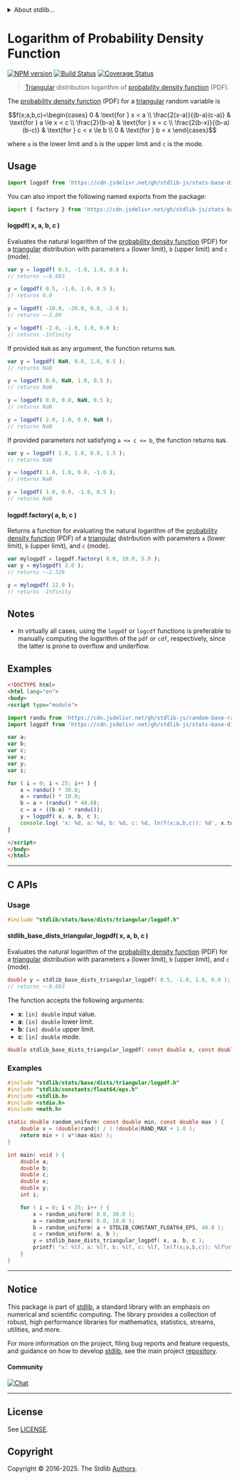 <!--

@license Apache-2.0

Copyright (c) 2018 The Stdlib Authors.

Licensed under the Apache License, Version 2.0 (the "License");
you may not use this file except in compliance with the License.
You may obtain a copy of the License at

   http://www.apache.org/licenses/LICENSE-2.0

Unless required by applicable law or agreed to in writing, software
distributed under the License is distributed on an "AS IS" BASIS,
WITHOUT WARRANTIES OR CONDITIONS OF ANY KIND, either express or implied.
See the License for the specific language governing permissions and
limitations under the License.

-->


<details>
  <summary>
    About stdlib...
  </summary>
  <p>We believe in a future in which the web is a preferred environment for numerical computation. To help realize this future, we've built stdlib. stdlib is a standard library, with an emphasis on numerical and scientific computation, written in JavaScript (and C) for execution in browsers and in Node.js.</p>
  <p>The library is fully decomposable, being architected in such a way that you can swap out and mix and match APIs and functionality to cater to your exact preferences and use cases.</p>
  <p>When you use stdlib, you can be absolutely certain that you are using the most thorough, rigorous, well-written, studied, documented, tested, measured, and high-quality code out there.</p>
  <p>To join us in bringing numerical computing to the web, get started by checking us out on <a href="https://github.com/stdlib-js/stdlib">GitHub</a>, and please consider <a href="https://opencollective.com/stdlib">financially supporting stdlib</a>. We greatly appreciate your continued support!</p>
</details>

# Logarithm of Probability Density Function

[![NPM version][npm-image]][npm-url] [![Build Status][test-image]][test-url] [![Coverage Status][coverage-image]][coverage-url] <!-- [![dependencies][dependencies-image]][dependencies-url] -->

> [Triangular][triangular-distribution] distribution logarithm of [probability density function][pdf] (PDF).

<section class="intro">

The [probability density function][pdf] (PDF) for a [triangular][triangular-distribution] random variable is

<!-- <equation class="equation" label="eq:triangular_pdf" align="center" raw="f(x;a,b,c)=\begin{cases} 0 & \text{for } x < a \\ \frac{2(x-a)}{(b-a)(c-a)} & \text{for } a \le x < c \\ \frac{2}{b-a} & \text{for } x = c \\ \frac{2(b-x)}{(b-a)(b-c)} & \text{for } c < x \le b \\ 0 & \text{for } b < x \end{cases}" alt="Probability density function (PDF) for a triangular distribution."> -->

```math
f(x;a,b,c)=\begin{cases} 0 & \text{for } x < a \\ \frac{2(x-a)}{(b-a)(c-a)} & \text{for } a \le x < c \\ \frac{2}{b-a} & \text{for } x = c \\ \frac{2(b-x)}{(b-a)(b-c)} & \text{for } c < x \le b \\ 0 & \text{for } b < x \end{cases}
```

<!-- <div class="equation" align="center" data-raw-text="f(x;a,b,c)=\begin{cases} 0 &amp; \text{for } x &lt; a \\ \frac{2(x-a)}{(b-a)(c-a)} &amp; \text{for } a \le x &lt; c \\ \frac{2}{b-a} &amp; \text{for } x = c \\ \frac{2(b-x)}{(b-a)(b-c)} &amp; \text{for } c &lt; x \le b \\ 0 &amp; \text{for } b &lt; x \end{cases}" data-equation="eq:triangular_pdf">
    <img src="https://cdn.jsdelivr.net/gh/stdlib-js/stdlib@51534079fef45e990850102147e8945fb023d1d0/lib/node_modules/@stdlib/stats/base/dists/triangular/logpdf/docs/img/equation_triangular_pdf.svg" alt="Probability density function (PDF) for a triangular distribution.">
    <br>
</div> -->

<!-- </equation> -->

where `a` is the lower limit and `b` is the upper limit and `c` is the mode.

</section>

<!-- /.intro -->



<section class="usage">

## Usage

```javascript
import logpdf from 'https://cdn.jsdelivr.net/gh/stdlib-js/stats-base-dists-triangular-logpdf@esm/index.mjs';
```

You can also import the following named exports from the package:

```javascript
import { factory } from 'https://cdn.jsdelivr.net/gh/stdlib-js/stats-base-dists-triangular-logpdf@esm/index.mjs';
```

#### logpdf( x, a, b, c )

Evaluates the natural logarithm of the [probability density function][pdf] (PDF) for a [triangular][triangular-distribution] distribution with parameters `a` (lower limit), `b` (upper limit) and `c` (mode).

```javascript
var y = logpdf( 0.5, -1.0, 1.0, 0.0 );
// returns ~-0.693

y = logpdf( 0.5, -1.0, 1.0, 0.5 );
// returns 0.0

y = logpdf( -10.0, -20.0, 0.0, -2.0 );
// returns ~-2.89

y = logpdf( -2.0, -1.0, 1.0, 0.0 );
// returns -Infinity
```

If provided `NaN` as any argument, the function returns `NaN`.

```javascript
var y = logpdf( NaN, 0.0, 1.0, 0.5 );
// returns NaN

y = logpdf( 0.0, NaN, 1.0, 0.5 );
// returns NaN

y = logpdf( 0.0, 0.0, NaN, 0.5 );
// returns NaN

y = logpdf( 2.0, 1.0, 0.0, NaN );
// returns NaN
```

If provided parameters not satisfying `a <= c <= b`, the function returns `NaN`.

```javascript
var y = logpdf( 1.0, 1.0, 0.0, 1.5 );
// returns NaN

y = logpdf( 1.0, 1.0, 0.0, -1.0 );
// returns NaN

y = logpdf( 1.0, 0.0, -1.0, 0.5 );
// returns NaN
```

#### logpdf.factory( a, b, c )

Returns a function for evaluating the natural logarithm of the [probability density function][pdf] (PDF) of a [triangular][triangular-distribution] distribution with parameters `a` (lower limit), `b` (upper limit), and `c` (mode).

```javascript
var mylogpdf = logpdf.factory( 0.0, 10.0, 5.0 );
var y = mylogpdf( 2.0 );
// returns ~-2.526

y = mylogpdf( 12.0 );
// returns -Infinity
```

</section>

<!-- /.usage -->

<section class="notes">

## Notes

-   In virtually all cases, using the `logpdf` or `logcdf` functions is preferable to manually computing the logarithm of the `pdf` or `cdf`, respectively, since the latter is prone to overflow and underflow.

</section>

<!-- /.notes -->

<section class="examples">

## Examples

<!-- eslint no-undef: "error" -->

```html
<!DOCTYPE html>
<html lang="en">
<body>
<script type="module">

import randu from 'https://cdn.jsdelivr.net/gh/stdlib-js/random-base-randu@esm/index.mjs';
import logpdf from 'https://cdn.jsdelivr.net/gh/stdlib-js/stats-base-dists-triangular-logpdf@esm/index.mjs';

var a;
var b;
var c;
var x;
var y;
var i;

for ( i = 0; i < 25; i++ ) {
    x = randu() * 30.0;
    a = randu() * 10.0;
    b = a + (randu() * 40.0);
    c = a + ((b-a) * randu());
    y = logpdf( x, a, b, c );
    console.log( 'x: %d, a: %d, b: %d, c: %d, ln(f(x;a,b,c)): %d', x.toFixed( 4 ), a.toFixed( 4 ), b.toFixed( 4 ), c.toFixed( 4 ), y.toFixed( 4 ) );
}

</script>
</body>
</html>
```

</section>

<!-- /.examples -->

<!-- Section to include cited references. If references are included, add a horizontal rule *before* the section. Make sure to keep an empty line after the `section` element and another before the `/section` close. -->

<section class="references">

<!-- C interface documentation. -->

* * *

<section class="c">

## C APIs

<!-- Section to include introductory text. Make sure to keep an empty line after the intro `section` element and another before the `/section` close. -->

<section class="intro">

</section>

<!-- /.intro -->

<!-- C usage documentation. -->

<section class="usage">

### Usage

```c
#include "stdlib/stats/base/dists/triangular/logpdf.h"
```

#### stdlib_base_dists_triangular_logpdf( x, a, b, c )

Evaluates the natural logarithm of the [probability density function][pdf] (PDF) for a [triangular][triangular-distribution] distribution with parameters `a` (lower limit), `b` (upper limit), and `c` (mode).

```c
double y = stdlib_base_dists_triangular_logpdf( 0.5, -1.0, 1.0, 0.0 );
// returns ~-0.693
```

The function accepts the following arguments:

-   **x**: `[in] double` input value.
-   **a**: `[in] double` lower limit.
-   **b**: `[in] double` upper limit.
-   **c**: `[in] double` mode.

```c
double stdlib_base_dists_triangular_logpdf( const double x, const double a, const double b, const double c );
```

</section>

<!-- /.usage -->

<!-- C API usage notes. Make sure to keep an empty line after the `section` element and another before the `/section` close. -->

<section class="notes">

</section>

<!-- /.notes -->

<!-- C API usage examples. -->

<section class="examples">

### Examples

```c
#include "stdlib/stats/base/dists/triangular/logpdf.h"
#include "stdlib/constants/float64/eps.h"
#include <stdlib.h>
#include <stdio.h>
#include <math.h>

static double random_uniform( const double min, const double max ) {
    double v = (double)rand() / ( (double)RAND_MAX + 1.0 );
    return min + ( v*(max-min) );
}

int main( void ) {
    double a;
    double b;
    double c;
    double x;
    double y;
    int i;

    for ( i = 0; i < 25; i++ ) {
        x = random_uniform( 0.0, 30.0 );
        a = random_uniform( 0.0, 10.0 );
        b = random_uniform( a + STDLIB_CONSTANT_FLOAT64_EPS, 40.0 );
        c = random_uniform( a, b );
        y = stdlib_base_dists_triangular_logpdf( x, a, b, c );
        printf( "x: %lf, a: %lf, b: %lf, c: %lf, ln(f(x;a,b,c)): %lf\n", x, a, b, c, y );
    }
}
```

</section>

<!-- /.references -->

<!-- Section for related `stdlib` packages. Do not manually edit this section, as it is automatically populated. -->

<section class="related">

</section>

<!-- /.related -->

<!-- Section for all links. Make sure to keep an empty line after the `section` element and another before the `/section` close. -->


<section class="main-repo" >

* * *

## Notice

This package is part of [stdlib][stdlib], a standard library with an emphasis on numerical and scientific computing. The library provides a collection of robust, high performance libraries for mathematics, statistics, streams, utilities, and more.

For more information on the project, filing bug reports and feature requests, and guidance on how to develop [stdlib][stdlib], see the main project [repository][stdlib].

#### Community

[![Chat][chat-image]][chat-url]

---

## License

See [LICENSE][stdlib-license].


## Copyright

Copyright &copy; 2016-2025. The Stdlib [Authors][stdlib-authors].

</section>

<!-- /.stdlib -->

<!-- Section for all links. Make sure to keep an empty line after the `section` element and another before the `/section` close. -->

<section class="links">

[npm-image]: http://img.shields.io/npm/v/@stdlib/stats-base-dists-triangular-logpdf.svg
[npm-url]: https://npmjs.org/package/@stdlib/stats-base-dists-triangular-logpdf

[test-image]: https://github.com/stdlib-js/stats-base-dists-triangular-logpdf/actions/workflows/test.yml/badge.svg?branch=main
[test-url]: https://github.com/stdlib-js/stats-base-dists-triangular-logpdf/actions/workflows/test.yml?query=branch:main

[coverage-image]: https://img.shields.io/codecov/c/github/stdlib-js/stats-base-dists-triangular-logpdf/main.svg
[coverage-url]: https://codecov.io/github/stdlib-js/stats-base-dists-triangular-logpdf?branch=main

<!--

[dependencies-image]: https://img.shields.io/david/stdlib-js/stats-base-dists-triangular-logpdf.svg
[dependencies-url]: https://david-dm.org/stdlib-js/stats-base-dists-triangular-logpdf/main

-->

[chat-image]: https://img.shields.io/gitter/room/stdlib-js/stdlib.svg
[chat-url]: https://app.gitter.im/#/room/#stdlib-js_stdlib:gitter.im

[stdlib]: https://github.com/stdlib-js/stdlib

[stdlib-authors]: https://github.com/stdlib-js/stdlib/graphs/contributors

[umd]: https://github.com/umdjs/umd
[es-module]: https://developer.mozilla.org/en-US/docs/Web/JavaScript/Guide/Modules

[deno-url]: https://github.com/stdlib-js/stats-base-dists-triangular-logpdf/tree/deno
[deno-readme]: https://github.com/stdlib-js/stats-base-dists-triangular-logpdf/blob/deno/README.md
[umd-url]: https://github.com/stdlib-js/stats-base-dists-triangular-logpdf/tree/umd
[umd-readme]: https://github.com/stdlib-js/stats-base-dists-triangular-logpdf/blob/umd/README.md
[esm-url]: https://github.com/stdlib-js/stats-base-dists-triangular-logpdf/tree/esm
[esm-readme]: https://github.com/stdlib-js/stats-base-dists-triangular-logpdf/blob/esm/README.md
[branches-url]: https://github.com/stdlib-js/stats-base-dists-triangular-logpdf/blob/main/branches.md

[stdlib-license]: https://raw.githubusercontent.com/stdlib-js/stats-base-dists-triangular-logpdf/main/LICENSE

[pdf]: https://en.wikipedia.org/wiki/Probability_density_function

[triangular-distribution]: https://en.wikipedia.org/wiki/Triangular_distribution

</section>

<!-- /.links -->
